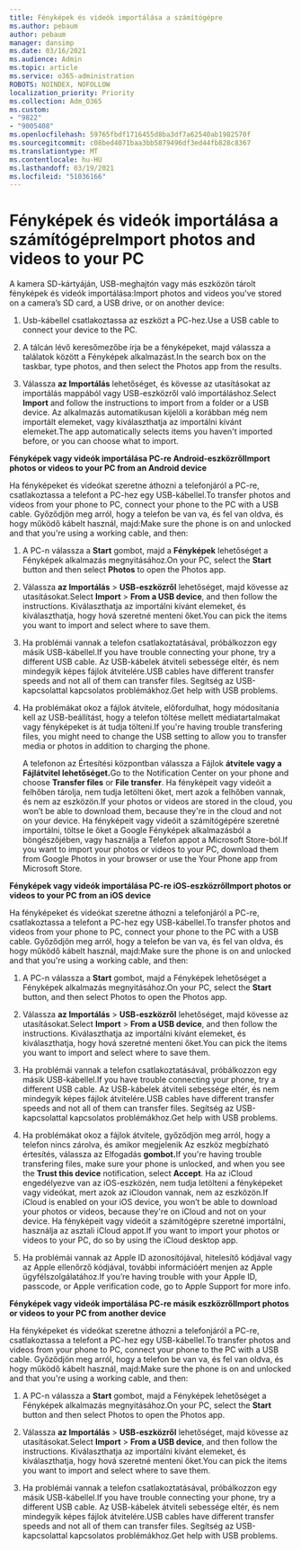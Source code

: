 ```yaml
---
title: Fényképek és videók importálása a számítógépre
ms.author: pebaum
author: pebaum
manager: dansimp
ms.date: 03/16/2021
ms.audience: Admin
ms.topic: article
ms.service: o365-administration
ROBOTS: NOINDEX, NOFOLLOW
localization_priority: Priority
ms.collection: Adm_O365
ms.custom:
- "9822"
- "9005408"
ms.openlocfilehash: 59765fbdf1716455d8ba3df7a62540ab1982570f
ms.sourcegitcommit: c08bed4071baa3bb5879496df3ed44fb828c8367
ms.translationtype: MT
ms.contentlocale: hu-HU
ms.lasthandoff: 03/19/2021
ms.locfileid: "51036166"
---
```

# <a name="import-photos-and-videos-to-your-pc"></a><span data-ttu-id="b307b-102">Fényképek és videók importálása a számítógépre</span><span class="sxs-lookup"><span data-stu-id="b307b-102">Import photos and videos to your PC</span></span>

<span data-ttu-id="b307b-103">A kamera SD-kártyáján, USB-meghajtón vagy más eszközön tárolt fényképek és videók importálása:</span><span class="sxs-lookup"><span data-stu-id="b307b-103">Import photos and videos you've stored on a camera’s SD card, a USB drive, or on another device:</span></span>

1. <span data-ttu-id="b307b-104">Usb-kábellel csatlakoztassa az eszközt a PC-hez.</span><span class="sxs-lookup"><span data-stu-id="b307b-104">Use a USB cable to connect your device to the PC.</span></span>

1. <span data-ttu-id="b307b-105">A tálcán lévő keresőmezőbe írja be a fényképeket, majd válassza a találatok között a Fényképek alkalmazást.</span><span class="sxs-lookup"><span data-stu-id="b307b-105">In the search box on the taskbar, type photos, and then select the Photos app from the results.</span></span>

1. <span data-ttu-id="b307b-106">Válassza **az Importálás** lehetőséget, és kövesse az utasításokat az importálás mappából vagy USB-eszközről való importáláshoz.</span><span class="sxs-lookup"><span data-stu-id="b307b-106">Select **Import** and follow the instructions to import from a folder or a USB device.</span></span> <span data-ttu-id="b307b-107">Az alkalmazás automatikusan kijelöli a korábban még nem importált elemeket, vagy kiválaszthatja az importálni kívánt elemeket.</span><span class="sxs-lookup"><span data-stu-id="b307b-107">The app automatically selects items you haven't imported before, or you can choose what to import.</span></span>

<span data-ttu-id="b307b-108">**Fényképek vagy videók importálása PC-re Android-eszközről**</span><span class="sxs-lookup"><span data-stu-id="b307b-108">**Import photos or videos to your PC from an Android device**</span></span>

<span data-ttu-id="b307b-109">Ha fényképeket és videókat szeretne áthozni a telefonjáról a PC-re, csatlakoztassa a telefont a PC-hez egy USB-kábellel.</span><span class="sxs-lookup"><span data-stu-id="b307b-109">To transfer photos and videos from your phone to PC, connect your phone to the PC with a USB cable.</span></span> <span data-ttu-id="b307b-110">Győződjön meg arról, hogy a telefon be van va, és fel van oldva, és hogy működő kábelt használ, majd:</span><span class="sxs-lookup"><span data-stu-id="b307b-110">Make sure the phone is on and unlocked and that you're using a working cable, and then:</span></span>

1. <span data-ttu-id="b307b-111">A PC-n válassza a **Start** gombot, majd a **Fényképek** lehetőséget a Fényképek alkalmazás megnyitásához.</span><span class="sxs-lookup"><span data-stu-id="b307b-111">On your PC, select the **Start** button and then select **Photos** to open the Photos app.</span></span>

1. <span data-ttu-id="b307b-112">Válassza **az Importálás**  >  **USB-eszközről** lehetőséget, majd kövesse az utasításokat.</span><span class="sxs-lookup"><span data-stu-id="b307b-112">Select **Import** > **From a USB device**, and then follow the instructions.</span></span> <span data-ttu-id="b307b-113">Kiválaszthatja az importálni kívánt elemeket, és kiválaszthatja, hogy hová szeretné menteni őket.</span><span class="sxs-lookup"><span data-stu-id="b307b-113">You can pick the items you want to import and select where to save them.</span></span>

1. <span data-ttu-id="b307b-114">Ha problémái vannak a telefon csatlakoztatásával, próbálkozzon egy másik USB-kábellel.</span><span class="sxs-lookup"><span data-stu-id="b307b-114">If you have trouble connecting your phone, try a different USB cable.</span></span> <span data-ttu-id="b307b-115">Az USB-kábelek átviteli sebessége eltér, és nem mindegyik képes fájlok átvitelére.</span><span class="sxs-lookup"><span data-stu-id="b307b-115">USB cables have different transfer speeds and not all of them can transfer files.</span></span> <span data-ttu-id="b307b-116">Segítség az USB-kapcsolattal kapcsolatos problémákhoz.</span><span class="sxs-lookup"><span data-stu-id="b307b-116">Get help with USB problems.</span></span>

1. <span data-ttu-id="b307b-117">Ha problémákat okoz a fájlok átvitele, előfordulhat, hogy módosítania kell az USB-beállítást, hogy a telefon töltése mellett médiatartalmakat vagy fényképeket is át tudja tölteni.</span><span class="sxs-lookup"><span data-stu-id="b307b-117">If you're having trouble transfering files, you might need to change the USB setting to allow you to transfer media or photos in addition to charging the phone.</span></span> 

    <span data-ttu-id="b307b-118">A telefonon az Értesítési központban válassza a Fájlok **átvitele vagy a** **Fájlátvitel lehetőséget.**</span><span class="sxs-lookup"><span data-stu-id="b307b-118">Go to the Notification Center on your phone and choose **Transfer files** or **File transfer**.</span></span> <span data-ttu-id="b307b-119">Ha fényképeit vagy videóit a felhőben tárolja, nem tudja letölteni őket, mert azok a felhőben vannak, és nem az eszközön.</span><span class="sxs-lookup"><span data-stu-id="b307b-119">If your photos or videos are stored in the cloud, you won’t be able to download them, because they're in the cloud and not on your device.</span></span> <span data-ttu-id="b307b-120">Ha fényképeit vagy videóit a számítógépére szeretné importálni, töltse le őket a Google Fényképek alkalmazásból a böngészőjében, vagy használja a Telefon appot a Microsoft Store-ból.</span><span class="sxs-lookup"><span data-stu-id="b307b-120">If you want to import your photos or videos to your PC, download them from Google Photos in your browser or use the Your Phone app from Microsoft Store.</span></span>

<span data-ttu-id="b307b-121">**Fényképek vagy videók importálása PC-re iOS-eszközről**</span><span class="sxs-lookup"><span data-stu-id="b307b-121">**Import photos or videos to your PC from an iOS device**</span></span>

<span data-ttu-id="b307b-122">Ha fényképeket és videókat szeretne áthozni a telefonjáról a PC-re, csatlakoztassa a telefont a PC-hez egy USB-kábellel.</span><span class="sxs-lookup"><span data-stu-id="b307b-122">To transfer photos and videos from your phone to PC, connect your phone to the PC with a USB cable.</span></span> <span data-ttu-id="b307b-123">Győződjön meg arról, hogy a telefon be van va, és fel van oldva, és hogy működő kábelt használ, majd:</span><span class="sxs-lookup"><span data-stu-id="b307b-123">Make sure the phone is on and unlocked and that you're using a working cable, and then:</span></span>

1. <span data-ttu-id="b307b-124">A PC-n válassza a **Start** gombot, majd a Fényképek lehetőséget a Fényképek alkalmazás megnyitásához.</span><span class="sxs-lookup"><span data-stu-id="b307b-124">On your PC, select the **Start** button, and then select Photos to open the Photos app.</span></span>

1. <span data-ttu-id="b307b-125">Válassza **az Importálás**  >  **USB-eszközről** lehetőséget, majd kövesse az utasításokat.</span><span class="sxs-lookup"><span data-stu-id="b307b-125">Select **Import** > **From a USB device**, and then follow the instructions.</span></span> <span data-ttu-id="b307b-126">Kiválaszthatja az importálni kívánt elemeket, és kiválaszthatja, hogy hová szeretné menteni őket.</span><span class="sxs-lookup"><span data-stu-id="b307b-126">You can pick the items you want to import and select where to save them.</span></span>

1. <span data-ttu-id="b307b-127">Ha problémái vannak a telefon csatlakoztatásával, próbálkozzon egy másik USB-kábellel.</span><span class="sxs-lookup"><span data-stu-id="b307b-127">If you have trouble connecting your phone, try a different USB cable.</span></span> <span data-ttu-id="b307b-128">Az USB-kábelek átviteli sebessége eltér, és nem mindegyik képes fájlok átvitelére.</span><span class="sxs-lookup"><span data-stu-id="b307b-128">USB cables have different transfer speeds and not all of them can transfer files.</span></span> <span data-ttu-id="b307b-129">Segítség az USB-kapcsolattal kapcsolatos problémákhoz.</span><span class="sxs-lookup"><span data-stu-id="b307b-129">Get help with USB problems.</span></span>

1. <span data-ttu-id="b307b-130">Ha problémákat okoz a fájlok átvitele, győződjön meg arról,  hogy a telefon nincs zárolva, és amikor megjelenik Az eszköz megbízható értesítés, válassza az Elfogadás **gombot.**</span><span class="sxs-lookup"><span data-stu-id="b307b-130">If you're having trouble transfering files, make sure your phone is unlocked, and when you see the **Trust this device** notification, select **Accept**.</span></span> <span data-ttu-id="b307b-131">Ha az iCloud engedélyezve van az iOS-eszközén, nem tudja letölteni a fényképeket vagy videókat, mert azok az iCloudon vannak, nem az eszközön.</span><span class="sxs-lookup"><span data-stu-id="b307b-131">If iCloud is enabled on your iOS device, you won’t be able to download your photos or videos, because they're on iCloud and not on your device.</span></span> <span data-ttu-id="b307b-132">Ha fényképeit vagy videóit a számítógépre szeretné importálni, használja az asztali iCloud appot.</span><span class="sxs-lookup"><span data-stu-id="b307b-132">If you want to import your photos or videos to your PC, do so by using the iCloud desktop app.</span></span>

1. <span data-ttu-id="b307b-133">Ha problémái vannak az Apple ID azonosítójával, hitelesítő kódjával vagy az Apple ellenőrző kódjával, további információért menjen az Apple ügyfélszolgálatához.</span><span class="sxs-lookup"><span data-stu-id="b307b-133">If you’re having trouble with your Apple ID, passcode, or Apple verification code, go to Apple Support for more info.</span></span>

<span data-ttu-id="b307b-134">**Fényképek vagy videók importálása PC-re másik eszközről**</span><span class="sxs-lookup"><span data-stu-id="b307b-134">**Import photos or videos to your PC from another device**</span></span>

<span data-ttu-id="b307b-135">Ha fényképeket és videókat szeretne áthozni a telefonjáról a PC-re, csatlakoztassa a telefont a PC-hez egy USB-kábellel.</span><span class="sxs-lookup"><span data-stu-id="b307b-135">To transfer photos and videos from your phone to PC, connect your phone to the PC with a USB cable.</span></span> <span data-ttu-id="b307b-136">Győződjön meg arról, hogy a telefon be van va, és fel van oldva, és hogy működő kábelt használ, majd:</span><span class="sxs-lookup"><span data-stu-id="b307b-136">Make sure the phone is on and unlocked and that you're using a working cable, and then:</span></span>

1. <span data-ttu-id="b307b-137">A PC-n válassza a **Start** gombot, majd a Fényképek lehetőséget a Fényképek alkalmazás megnyitásához.</span><span class="sxs-lookup"><span data-stu-id="b307b-137">On your PC, select the **Start** button and then select Photos to open the Photos app.</span></span>

1. <span data-ttu-id="b307b-138">Válassza **az Importálás**  >  **USB-eszközről** lehetőséget, majd kövesse az utasításokat.</span><span class="sxs-lookup"><span data-stu-id="b307b-138">Select **Import** > **From a USB device**, and then follow the instructions.</span></span> <span data-ttu-id="b307b-139">Kiválaszthatja az importálni kívánt elemeket, és kiválaszthatja, hogy hová szeretné menteni őket.</span><span class="sxs-lookup"><span data-stu-id="b307b-139">You can pick the items you want to import and select where to save them.</span></span>

1. <span data-ttu-id="b307b-140">Ha problémái vannak a telefon csatlakoztatásával, próbálkozzon egy másik USB-kábellel.</span><span class="sxs-lookup"><span data-stu-id="b307b-140">If you have trouble connecting your phone, try a different USB cable.</span></span> <span data-ttu-id="b307b-141">Az USB-kábelek átviteli sebessége eltér, és nem mindegyik képes fájlok átvitelére.</span><span class="sxs-lookup"><span data-stu-id="b307b-141">USB cables have different transfer speeds and not all of them can transfer files.</span></span> <span data-ttu-id="b307b-142">Segítség az USB-kapcsolattal kapcsolatos problémákhoz.</span><span class="sxs-lookup"><span data-stu-id="b307b-142">Get help with USB problems.</span></span>


